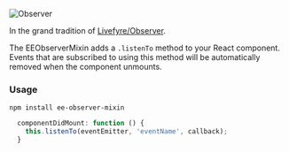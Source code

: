 ![Observer](http://wiki.teamliquid.net/starcraft/images2/d/d3/Observer.png)

In the grand tradition of [Livefyre/Observer](https://github.com/Livefyre/Observer).

The EEObserverMixin adds a `.listenTo` method to your React component. Events that are subscribed to using this method will be automatically removed when the component unmounts.

### Usage

`npm install ee-observer-mixin`

```js
  componentDidMount: function () {
    this.listenTo(eventEmitter, 'eventName', callback);
  }
```
